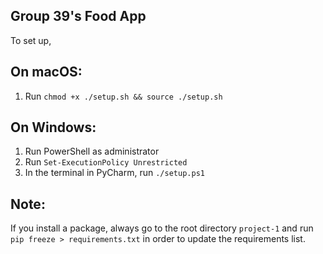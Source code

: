 ## Group 39's Food App

To set up,

## On macOS:

1. Run `chmod +x ./setup.sh && source ./setup.sh`

## On Windows:

1. Run PowerShell as administrator
2. Run `Set-ExecutionPolicy Unrestricted`
3. In the terminal in PyCharm, run `./setup.ps1`

## Note:

If you install a package, always go to the root directory `project-1` and run `pip freeze > requirements.txt` in order to update the requirements list.
